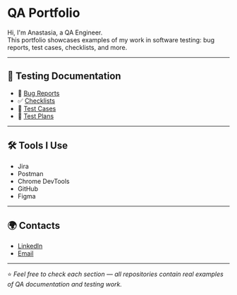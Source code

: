 #  QA Portfolio

Hi, I'm Anastasia, a QA Engineer.  
This portfolio showcases examples of my work in software testing: bug reports, test cases, checklists, and more.  

---

## 📂 Testing Documentation

- 🐞 [Bug Reports](https://github.com/NHardzeyenia/BugReports)  
- ✅ [Checklists]()  
- 📝 [Test Cases]()  
- 📑 [Test Plans]()  

---

## 🛠 Tools I Use

- Jira 
- Postman  
- Chrome DevTools  
- GitHub  
- Figma  

---

## 🌍 Contacts

- [LinkedIn](www.linkedin.com/in/nastassia-hardzeyenia-38bb05232)  
- [Email](mailto:agardeena@gmail.com)  

---

⭐ *Feel free to check each section — all repositories contain real examples of QA documentation and testing work.*  
